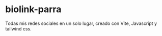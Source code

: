 # biolink-parra
Todas mis redes sociales en un solo lugar, creado con Vite, Javascript y tailwind css.
